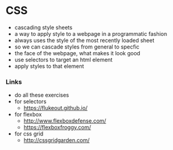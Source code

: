 # CSS
- cascading style sheets
- a way to apply style to a webpage in a programmatic fashion
- always uses the style of the most recently loaded sheet
- so we can cascade styles from general to specfic
- the face of the webpage, what makes it look good
- use selectors to target an html element
- apply styles to that element

### Links
- do all these exercises
- for selectors
    - https://flukeout.github.io/
- for flexbox
    - http://www.flexboxdefense.com/
    - https://flexboxfroggy.com/
- for css grid
    - http://cssgridgarden.com/